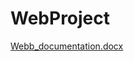 # WebProject
[Webb_documentation.docx](https://github.com/kevinhyska/WebProject/files/11655666/Webb_documentation.docx)
